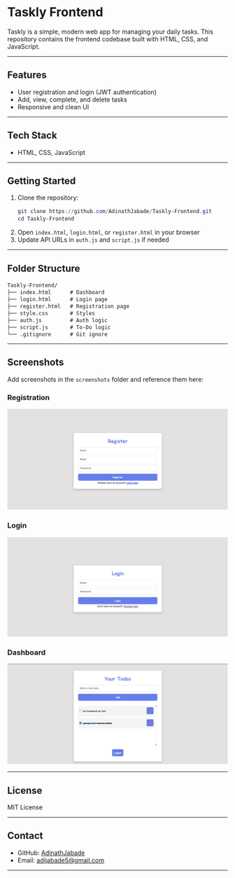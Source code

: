 

# Taskly Frontend

Taskly is a simple, modern web app for managing your daily tasks. This repository contains the frontend codebase built with HTML, CSS, and JavaScript.

---

## Features

- User registration and login (JWT authentication)
- Add, view, complete, and delete tasks
- Responsive and clean UI

---

## Tech Stack

- HTML, CSS, JavaScript

---

## Getting Started

1. Clone the repository:
	```powershell
	git clone https://github.com/AdinathJabade/Taskly-Frontend.git
	cd Taskly-Frontend
	```
2. Open `index.html`, `login.html`, or `register.html` in your browser
3. Update API URLs in `auth.js` and `script.js` if needed

---

## Folder Structure

```
Taskly-Frontend/
├── index.html      # Dashboard
├── login.html      # Login page
├── register.html   # Registration page
├── style.css       # Styles
├── auth.js         # Auth logic
├── script.js       # To-Do logic
└── .gitignore      # Git ignore
```

---

## Screenshots

Add screenshots in the `screenshots` folder and reference them here:

### Registration
![Register](screenshots/register.png)

### Login
![Login](screenshots/login.png)

### Dashboard
![Dashboard](screenshots/dashboard.png)

---

## License

MIT License

---

## Contact

- GitHub: [AdinathJabade](https://github.com/AdinathJabade)
- Email: adijabade5@gmail.com

---